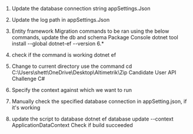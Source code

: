 
1. Update the database connection string appSettings.Json
2. Update the log path in appSettings.Json
3. Entity framework Migration commands to be ran using the below commands, update the db and schema Package Console
   dotnet tool install --global dotnet-ef --version 6.*  

4. check if the command is working
   dotnet ef

5. Change to current directory use the command
   cd C:\Users\shett\OneDrive\Desktop\Altimetrik\Zip Candidate User API Challenge C#

6. Specify the context against which we want to run   

7. Manually check the specified database connection in appSetting.json, if it's working
8. update the script to database 
   dotnet ef database update --context ApplicationDataContext
   Check if build succeeded
   
  
